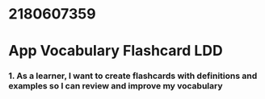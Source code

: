 # 2180607359
# App Vocabulary Flashcard LDD #
### 1. As a learner, I want to create flashcards with definitions and examples so I can review and improve my vocabulary ###
